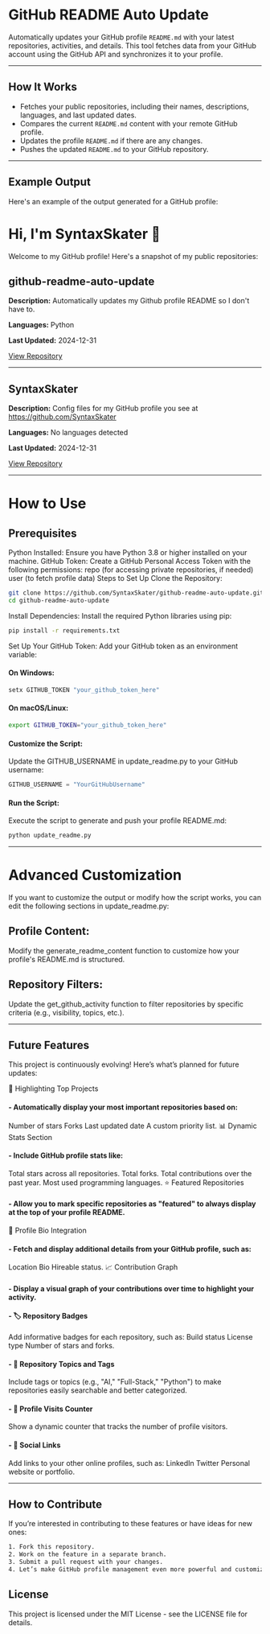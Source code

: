 # GitHub README Auto Update

Automatically updates your GitHub profile `README.md` with your latest repositories, activities, and details. This tool fetches data from your GitHub account using the GitHub API and synchronizes it to your profile.

---

## How It Works

- Fetches your public repositories, including their names, descriptions, languages, and last updated dates.
- Compares the current `README.md` content with your remote GitHub profile.
- Updates the profile `README.md` if there are any changes.
- Pushes the updated `README.md` to your GitHub repository.

---

## Example Output

Here's an example of the output generated for a GitHub profile:

# Hi, I'm SyntaxSkater 👋

Welcome to my GitHub profile! Here's a snapshot of my public repositories:

## github-readme-auto-update
**Description:** Automatically updates my Github profile README so I don't have to.

**Languages:** Python

**Last Updated:** 2024-12-31

[View Repository](https://github.com/SyntaxSkater/github-readme-auto-update)

---

## SyntaxSkater
**Description:** Config files for my GitHub profile you see at https://github.com/SyntaxSkater

**Languages:** No languages detected

**Last Updated:** 2024-12-31

[View Repository](https://github.com/SyntaxSkater/SyntaxSkater)

---

# How to Use
## Prerequisites
Python Installed: Ensure you have Python 3.8 or higher installed on your machine.
GitHub Token: Create a GitHub Personal Access Token with the following permissions:
repo (for accessing private repositories, if needed)
user (to fetch profile data)
Steps to Set Up
Clone the Repository:

```bash
git clone https://github.com/SyntaxSkater/github-readme-auto-update.git
cd github-readme-auto-update
```

Install Dependencies: Install the required Python libraries using pip:

```bash
pip install -r requirements.txt
```

Set Up Your GitHub Token: Add your GitHub token as an environment variable:

#### On Windows:
```bash
setx GITHUB_TOKEN "your_github_token_here"
```
#### On macOS/Linux:
```bash
export GITHUB_TOKEN="your_github_token_here"
```
#### Customize the Script:
Update the GITHUB_USERNAME in update_readme.py to your GitHub username:

```python
GITHUB_USERNAME = "YourGitHubUsername"
```
#### Run the Script:
Execute the script to generate and push your profile README.md:

```bash
python update_readme.py
```

---

# Advanced Customization
If you want to customize the output or modify how the script works, you can edit the following sections in update_readme.py:

## Profile Content:
Modify the generate_readme_content function to customize how your profile's README.md is structured.

## Repository Filters:
Update the get_github_activity function to filter repositories by specific criteria (e.g., visibility, topics, etc.).

---

## Future Features

This project is continuously evolving! Here’s what’s planned for future updates:

🌟 Highlighting Top Projects

#### - Automatically display your most important repositories based on:
Number of stars
Forks
Last updated date
A custom priority list.
📊 Dynamic Stats Section

#### - Include GitHub profile stats like:
Total stars across all repositories.
Total forks.
Total contributions over the past year.
Most used programming languages.
⭐ Featured Repositories

#### - Allow you to mark specific repositories as "featured" to always display at the top of your profile README.
📝 Profile Bio Integration

#### - Fetch and display additional details from your GitHub profile, such as:
Location
Bio
Hireable status.
📈 Contribution Graph

#### - Display a visual graph of your contributions over time to highlight your activity.

#### - 🏷️ Repository Badges
Add informative badges for each repository, such as:
Build status
License type
Number of stars and forks.

#### - 🔖 Repository Topics and Tags
Include tags or topics (e.g., "AI," "Full-Stack," "Python") to make repositories easily searchable and better categorized.

#### - 👀 Profile Visits Counter
Show a dynamic counter that tracks the number of profile visitors.

#### - 🔗 Social Links
Add links to your other online profiles, such as:
LinkedIn
Twitter
Personal website or portfolio.

---

## How to Contribute
If you’re interested in contributing to these features or have ideas for new ones:
```bash
1. Fork this repository.
2. Work on the feature in a separate branch.
3. Submit a pull request with your changes.
4. Let’s make GitHub profile management even more powerful and customizable together! 🚀
```
## License
This project is licensed under the MIT License - see the LICENSE file for details.
